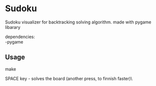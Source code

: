 # Sudoku
Sudoku visualizer for backtracking solving algorithm.
made with pygame libarary

dependencies:\
  -pygame
  
## Usage
make

SPACE key - solves the board (another press, to finnish faster)\ 
